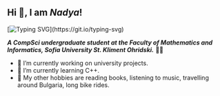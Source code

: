 ## Hi 👋, I am _Nadya_!

[![Typing SVG](https://readme-typing-svg.demolab.com?font=Fira+Code&size=21&pause=1000&color=C194F7&center=true&background=AA1F7400&multiline=true&width=1000&size=21&lines=Personal+profile+for+all+of+my+future+university+projects.)](https://git.io/typing-svg)

**_A CompSci undergraduate student at the Faculty of Mathematics and Informatics, Sofia University St. Kliment Ohridski._**
 :woman_technologist:	

- 🔭 I’m currently working on university projects.
- 🌱 I’m currently learning C++.
- :stars:	My other hobbies are reading books, listening to music, travelling around Bulgaria, long bike rides.
